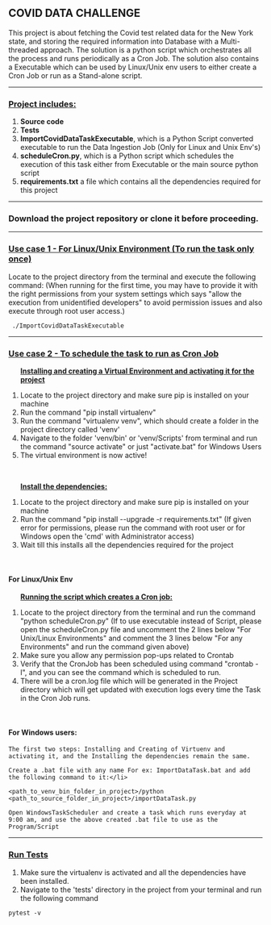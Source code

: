 <h2>COVID DATA CHALLENGE</h2>

<p>This project is about fetching the Covid test related data for the New York state, and storing the required information into Database with a Multi-threaded approach. The solution is a python script which orchestrates all the process and runs periodically as a Cron Job. The solution also contains a Executable which can be used by Linux/Unix env users to either create a Cron Job or run as a Stand-alone script.</p>
    
----
<h3><ins><b>Project includes:</b></ins></h3>
    <ol>
    <li><b>Source code</b></li>
    <li><b>Tests</b></li>
    <li><b>ImportCovidDataTaskExecutable</b>, which is a Python Script converted executable to run the Data Ingestion Job (Only for Linux and Unix Env's) </li>
    <li><b>scheduleCron.py</b>, which is a Python script which schedules the execution of this task either from Executable or the main source python script </li>
    <li><b>requirements.txt</b> a file which contains all the dependencies required for this project </li>
    </ol>

----
<h3> Download the project repository or clone it before proceeding. </h3>

----
<h3><ins><b>Use case 1 - For Linux/Unix Environment (To run the task only once)</b></ins></h3>
     Locate to the project directory from the terminal and execute the following command:
     (When running for the first time, you may have to provide it with the right permissions from your system settings which says "allow the execution from unidentified developers" to avoid permission issues and also execute through root user access.)
     
     
     ./ImportCovidDataTaskExecutable
     
----
<h3><ins><b>Use case 2 -  To schedule the task to run as Cron Job</ins></b></h3>
        <b><ul><ins>Installing and creating a Virtual Environment and activating it for the project </ins></ul></b>
        <ol>
            <li>Locate to the project directory and make sure pip is installed on your machine</li>
            <li>Run the command "pip install virtualenv"</li>
            <li>Run the command "virtualenv venv", which should create a folder in the project directory called 'venv'</li>
            <li>Navigate to the folder 'venv/bin' or 'venv/Scripts' from terminal and run the command "source activate" or just "activate.bat" for Windows Users</li>
            <li>The virtual environment is now active! </li>
         </ol>
         <br>
        <b><ul><ins> Install the dependencies: </ins></b></ul>
         <ol>
            <li>Locate to the project directory and make sure pip is installed on your machine</li>
            <li>Run the command "pip install --upgrade -r requirements.txt"   (If given error for permissions, please run the command with root user or for Windows open the 'cmd' with Administrator access)</li>
            <li>Wait till this installs all the dependencies required for the project</li>
         </ol>
        <br>
         <h4>For Linux/Unix Env</h4>
        <b><ul><ins> Running the script which creates a Cron job: </ins></b></ul>
         <ol>
            <li>Locate to the project directory from the terminal and run the command "python scheduleCron.py"  (If to use executable instead of Script, please open the scheduleCron.py file and uncomment the 2 lines below "For Unix/Linux Environments" and comment the 3 lines below "For any Environments" and run the command given above)</li>
            <li>Make sure you allow any permission pop-ups related to Crontab</li>
            <li>Verify that the CronJob has been scheduled using command "crontab -l", and you can see the command which is scheduled to run.</li>
            <li>There will be a cron.log file which will be generated in the Project directory which will get updated with execution logs every time the Task in the Cron Job runs.
         </ol>
    <br>
    <h4>For Windows users:</h4>
    
    
    The first two steps: Installing and Creating of Virtuenv and activating it, and the Installing the dependencies remain the same. 
    
    Create a .bat file with any name For ex: ImportDataTask.bat and add the following command to it:</li>
    
    <path_to_venv_bin_folder_in_project>/python <path_to_source_folder_in_project>/importDataTask.py
    
    Open WindowsTaskScheduler and create a task which runs everyday at 9:00 am, and use the above created .bat file to use as the Program/Script
    
    
----
<h3><ins><b>Run Tests</ins></b></h3>
  <ol>
     <li>Make sure the virtualenv is activated and all the dependencies have been installed.</li>
     <li>Navigate to the 'tests' directory in the project from your terminal and run the following command</li>
   </ol>      
     
     
    pytest -v
         
    
